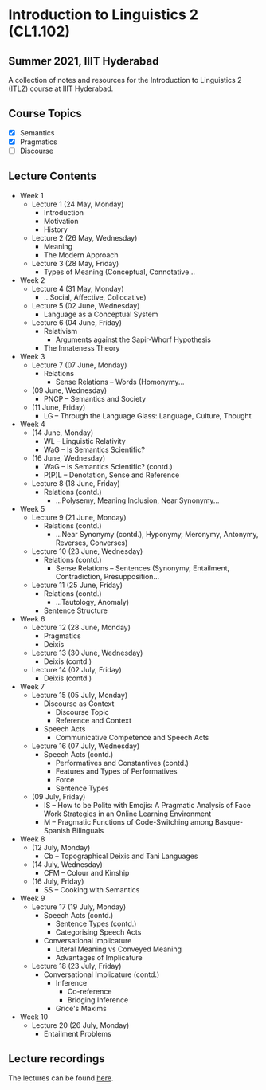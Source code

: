 # Introduction to Linguistics 2 (CL1.102)
## Summer 2021, IIIT Hyderabad

A collection of notes and resources for the Introduction to Linguistics 2 (ITL2) course at IIIT Hyderabad.

## Course Topics
- [x] Semantics
- [x] Pragmatics
- [ ] Discourse

## Lecture Contents
* Week 1
    * Lecture 1 (24 May, Monday)
        - Introduction
        - Motivation
        - History
    * Lecture 2 (26 May, Wednesday)
        - Meaning
        - The Modern Approach
    * Lecture 3 (28 May, Friday)
        - Types of Meaning (Conceptual, Connotative...
* Week 2
    * Lecture 4 (31 May, Monday)
        - ...Social, Affective, Collocative)
    * Lecture 5 (02 June, Wednesday)
        - Language as a Conceptual System
    * Lecture 6 (04 June, Friday)
        - Relativism
            - Arguments against the Sapir-Whorf Hypothesis
        - The Innateness Theory
* Week 3
    * Lecture 7 (07 June, Monday)
        - Relations
            - Sense Relations – Words (Homonymy...
    * (09 June, Wednesday)
        - PNCP – Semantics and Society
    * (11 June, Friday)
        - LG – Through the Language Glass: Language, Culture, Thought
* Week 4
    * (14 June, Monday)
        - WL – Linguistic Relativity
        - WaG – Is Semantics Scientific?
    * (16 June, Wednesday)
        - WaG – Is Semantics Scientific? (contd.)
        - P(P)L – Denotation, Sense and Reference
    * Lecture 8 (18 June, Friday)
        - Relations (contd.)
            - ...Polysemy, Meaning Inclusion, Near Synonymy...  
* Week 5
    * Lecture 9 (21 June, Monday)
        - Relations (contd.)
            - ...Near Synonymy (contd.), Hyponymy, Meronymy, Antonymy, Reverses, Converses)
    * Lecture 10 (23 June, Wednesday)
        - Relations (contd.)
            - Sense Relations – Sentences (Synonymy, Entailment, Contradiction, Presupposition...
    * Lecture 11 (25 June, Friday)
        - Relations (contd.)
            - ...Tautology, Anomaly)
        - Sentence Structure
* Week 6
    * Lecture 12 (28 June, Monday)
        - Pragmatics
        - Deixis
    * Lecture 13 (30 June, Wednesday)
        - Deixis (contd.)
    * Lecture 14 (02 July, Friday)
        - Deixis (contd.)
* Week 7
    * Lecture 15 (05 July, Monday)
        - Discourse as Context
            - Discourse Topic
            - Reference and Context
        - Speech Acts
            - Communicative Competence and Speech Acts
    * Lecture 16 (07 July, Wednesday)
        - Speech Acts (contd.)
            - Performatives and Constantives (contd.)
            - Features and Types of Performatives
             - Force
             - Sentence Types
    * (09 July, Friday)
        - IS – How to be Polite with Emojis: A Pragmatic Analysis of Face Work Strategies in an Online Learning Environment
        - M – Pragmatic Functions of Code-Switching among Basque-Spanish Bilinguals
* Week 8
    - (12 July, Monday)
        - Cb – Topographical Deixis and Tani Languages
    - (14 July, Wednesday)
        - CFM – Colour and Kinship
    - (16 July, Friday)
        - SS – Cooking with Semantics
* Week 9
    - Lecture 17 (19 July, Monday)
        - Speech Acts (contd.)
            - Sentence Types (contd.)
            - Categorising Speech Acts
        - Conversational Implicature
            - Literal Meaning vs Conveyed Meaning
            - Advantages of Implicature
    - Lecture 18 (23 July, Friday)
        - Conversational Implicature (contd.)
            - Inference
                - Co-reference
                - Bridging Inference
            - Grice's Maxims
* Week 10
    - Lecture 20 (26 July, Monday)
        - Entailment Problems

        
## Lecture recordings
The lectures can be found [here](https://web.microsoftstream.com/user/73883361-dea3-4d91-8989-a18e4e3920d5).
